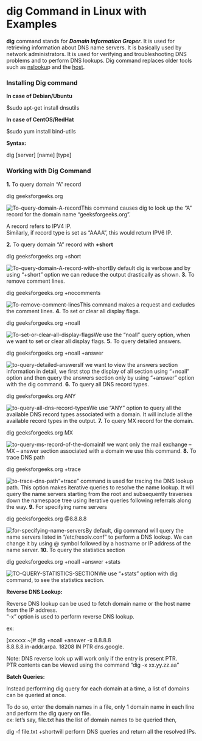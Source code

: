 # dig Command in Linux with Examples

**dig**  command stands for  _**Domain Information Groper**_. It is used for retrieving information about DNS name servers. It is basically used by network administrators. It is used for verifying and troubleshooting DNS problems and to perform DNS lookups. Dig command replaces older tools such as  [nslooku](https://www.geeksforgeeks.org/nslookup-command-in-linux-with-examples/)p and the  [host](https://www.geeksforgeeks.org/host-command-in-linux-with-examples/).

### Installing Dig command

**In case of Debian/Ubuntu**

$sudo apt-get install dnsutils

**In case of CentOS/RedHat**

$sudo yum install bind-utils

**Syntax:**

dig [server] [name] [type]

### Working with Dig Command

**1.**  To query domain “A” record

dig geeksforgeeks.org

![To-query-domain-A-record](https://media.geeksforgeeks.org/wp-content/uploads/20200517230023/To-query-domain-A-record.png)This command causes dig to look up the “A” record for the domain name “geeksforgeeks.org”.

A record refers to IPV4 IP.  
Similarly, if record type is set as “AAAA”, this would return IPV6 IP.

**2.**  To query domain “A” record with  **+short**

dig geeksforgeeks.org +short

![To-query-domain-A-record-with-short](https://media.geeksforgeeks.org/wp-content/uploads/20200517230153/To-query-domain-A-record-with-short.png)By default dig is verbose and by using “+short” option we can reduce the output drastically as shown.  **3.**  To remove comment lines.

dig geeksforgeeks.org +nocomments

![To-remove-comment-lines](https://media.geeksforgeeks.org/wp-content/uploads/20200517230259/To-remove-comment-lines-.png)This command makes a request and excludes the comment lines.  **4.**  To set or clear all display flags.

dig geeksforgeeks.org +noall

![To-set-or-clear-all-display-flags](https://media.geeksforgeeks.org/wp-content/uploads/20200517230751/To-set-or-clear-all-display-flags.png)We use the “noall” query option, when we want to set or clear all display flags.  **5.**  To query detailed answers.

dig geeksforgeeks.org +noall +answer

![to-query-detailed-answers](https://media.geeksforgeeks.org/wp-content/uploads/20200517230948/to-query-detailed-answers.png)If we want to view the answers section information in detail, we first stop the display of all section using “+noall” option and then query the answers section only by using “+answer” option with the dig command.  **6.**  To query all DNS record types.

dig geeksforgeeks.org ANY

![to-query-all-dns-record-types](https://media.geeksforgeeks.org/wp-content/uploads/20200517231129/to-query-all-dns-record-types.png)We use “ANY” option to query all the available DNS record types associated with a domain. It will include all the available record types in the output.  **7.**  To query MX record for the domain.

dig geeksforgeeks.org MX

![to-query-ms-record-of-the-domain](https://media.geeksforgeeks.org/wp-content/uploads/20200517231236/to-query-ms-record-of-the-domain.png)If we want only the mail exchange – MX – answer section associated with a domain we use this command.  **8.**  To trace DNS path

dig geeksforgeeks.org +trace

![to-trace-dns-path](https://media.geeksforgeeks.org/wp-content/uploads/20200517231349/to-trace-dns-path.png)“+trace” command is used for tracing the DNS lookup path. This option makes iterative queries to resolve the name lookup. It will query the name servers starting from the root and subsequently traverses down the namespace tree using iterative queries following referrals along the way.  **9.**  For specifying name servers

dig geeksforgeeks.org @8.8.8.8

![for-specifying-name-servers](https://media.geeksforgeeks.org/wp-content/uploads/20200517231600/for-specifying-name-servers.png)By default, dig command will query the name servers listed in “/etc/resolv.conf” to perform a DNS lookup. We can change it by using @ symbol followed by a hostname or IP address of the name server.  **10.**  To query the statistics section

dig geeksforgeeks.org +noall +answer +stats

![TO-QUERY-STATISTICS-SECTION](https://media.geeksforgeeks.org/wp-content/uploads/20200517231709/TO-QUERY-STATISTICS-SECTION.png)We use “+stats” option with dig command, to see the statistics section.

**Reverse DNS Lookup:**

Reverse DNS lookup can be used to fetch domain name or the host name from the IP address.  
“-x” option is used to perform reverse DNS lookup.

ex:

[xxxxxx ~]# dig +noall +answer -x 8.8.8.8  
8.8.8.8.in-addr.arpa. 18208 IN PTR dns.google.

Note: DNS reverse look up will work only if the entry is present PTR.  
PTR contents can be viewed using the command “dig -x xx.yy.zz.aa”  

**Batch Queries:**

Instead performing dig query for each domain at a time, a list of domains can be queried at once.

To do so, enter the domain names in a file, only 1 domain name in each line and perform the dig query on file.  
ex: let’s say, file.txt has the list of domain names to be queried then,

dig -f file.txt +shortwill perform DNS queries and return all the resolved IPs.
